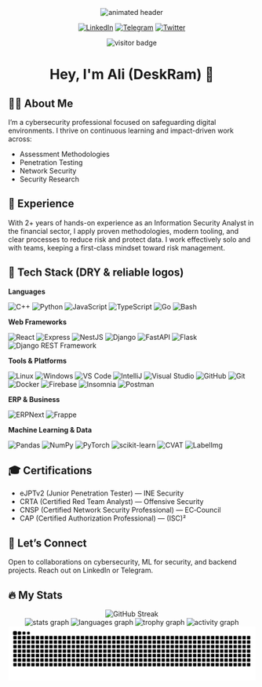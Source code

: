 <div align="center">
  <img height="150" src="https://user-images.githubusercontent.com/74038190/213866269-5d00981c-7c98-46d7-8a8e-16f462f15227.gif" alt="animated header"/>
</div>

<p align="center">
  <a href="https://www.linkedin.com/in/deskram" target="_blank"><img alt="LinkedIn" height="26" src="https://img.shields.io/static/v1?message=LinkedIn&logo=linkedin&label=&color=0077B5&logoColor=white&style=for-the-badge"/></a>
  <a href="https://deskram.t.me" target="_blank"><img alt="Telegram" height="26" src="https://img.shields.io/static/v1?message=Telegram&logo=telegram&label=&color=2CA5E0&logoColor=white&style=for-the-badge"/></a>
  <a href="https://twitter.com/deskram" target="_blank"><img alt="Twitter" height="26" src="https://img.shields.io/static/v1?message=Twitter&logo=twitter&label=&color=1DA1F2&logoColor=white&style=for-the-badge"/></a>
</p>

<div align="center">
  <img src="https://visitor-badge.laobi.icu/badge?page_id=deskram.deskram" alt="visitor badge"/>
</div>

<h1 align="center">Hey, I'm Ali (DeskRam) 👋</h1>

## 👩‍💻 About Me

I’m a cybersecurity professional focused on safeguarding digital environments. I thrive on continuous learning and impact-driven work across:

* Assessment Methodologies
* Penetration Testing
* Network Security
* Security Research

## 🧪 Experience

With 2+ years of hands-on experience as an Information Security Analyst in the financial sector, I apply proven methodologies, modern tooling, and clear processes to reduce risk and protect data. I work effectively solo and with teams, keeping a first-class mindset toward risk management.

## 🧰 Tech Stack (DRY & reliable logos)

**Languages**

<p>
  <img width="36" alt="C++" src="https://cdn.jsdelivr.net/gh/devicons/devicon/icons/cplusplus/cplusplus-original.svg"/>
  <img width="36" alt="Python" src="https://cdn.jsdelivr.net/gh/devicons/devicon/icons/python/python-original.svg"/>
  <img width="36" alt="JavaScript" src="https://cdn.jsdelivr.net/gh/devicons/devicon/icons/javascript/javascript-original.svg"/>
  <img width="36" alt="TypeScript" src="https://cdn.jsdelivr.net/gh/devicons/devicon/icons/typescript/typescript-original.svg"/>
  <img width="36" alt="Go" src="https://cdn.jsdelivr.net/gh/devicons/devicon/icons/go/go-original-wordmark.svg"/>
  <img width="36" alt="Bash" src="https://cdn.jsdelivr.net/gh/devicons/devicon/icons/bash/bash-original.svg"/>
</p>

**Web Frameworks**

<p>
  <img width="36" alt="React" src="https://cdn.jsdelivr.net/gh/devicons/devicon/icons/react/react-original-wordmark.svg"/>
  <img width="36" alt="Express" src="https://cdn.jsdelivr.net/gh/devicons/devicon/icons/express/express-original-wordmark.svg"/>
  <img width="36" alt="NestJS" src="https://cdn.jsdelivr.net/gh/devicons/devicon/icons/nestjs/nestjs-plain.svg"/>
  <img width="36" alt="Django" src="https://cdn.jsdelivr.net/gh/devicons/devicon/icons/django/django-original.svg"/>
  <img width="36" alt="FastAPI" src="https://cdn.jsdelivr.net/gh/devicons/devicon/icons/fastapi/fastapi-original.svg"/>
  <img width="36" alt="Flask" src="https://cdn.jsdelivr.net/gh/devicons/devicon/icons/flask/flask-original.svg"/>
  <img width="80" alt="Django REST Framework" src="https://img.shields.io/badge/Django%20REST%20Framework-API-informational?style=flat"/>
</p>

**Tools & Platforms**

<p>
  <img width="36" alt="Linux" src="https://cdn.jsdelivr.net/gh/devicons/devicon/icons/linux/linux-original.svg"/>
  <img width="36" alt="Windows" src="https://cdn.jsdelivr.net/gh/devicons/devicon/icons/windows8/windows8-original.svg"/>
  <img width="36" alt="VS Code" src="https://cdn.jsdelivr.net/gh/devicons/devicon/icons/vscode/vscode-original.svg"/>
  <img width="36" alt="IntelliJ" src="https://cdn.jsdelivr.net/gh/devicons/devicon/icons/intellij/intellij-original.svg"/>
  <img width="36" alt="Visual Studio" src="https://cdn.jsdelivr.net/gh/devicons/devicon/icons/visualstudio/visualstudio-plain.svg"/>
  <img width="36" alt="GitHub" src="https://cdn.jsdelivr.net/gh/devicons/devicon/icons/github/github-original.svg"/>
  <img width="36" alt="Git" src="https://cdn.jsdelivr.net/gh/devicons/devicon/icons/git/git-original.svg"/>
  <img width="36" alt="Docker" src="https://cdn.jsdelivr.net/gh/devicons/devicon/icons/docker/docker-plain-wordmark.svg"/>
  <img width="36" alt="Firebase" src="https://cdn.jsdelivr.net/gh/devicons/devicon/icons/firebase/firebase-plain-wordmark.svg"/>
  <img width="36" alt="Insomnia" src="https://cdn.jsdelivr.net/gh/devicons/devicon/icons/insomnia/insomnia-original.svg"/>
  <img width="36" alt="Postman" src="https://cdn.jsdelivr.net/gh/devicons/devicon/icons/postman/postman-original.svg"/>
</p>

**ERP & Business**

<p>
  <img width="88" alt="ERPNext" src="https://img.shields.io/badge/ERPNext-Business%20Suite-blue?style=flat"/>
  <img width="70" alt="Frappe" src="https://img.shields.io/badge/Frappe-Framework-blueviolet?style=flat"/>
</p>

**Machine Learning & Data**

<p>
  <img width="36" alt="Pandas" src="https://cdn.jsdelivr.net/gh/devicons/devicon/icons/pandas/pandas-original.svg"/>
  <img width="36" alt="NumPy" src="https://cdn.jsdelivr.net/gh/devicons/devicon/icons/numpy/numpy-original.svg"/>
  <img width="36" alt="PyTorch" src="https://cdn.jsdelivr.net/gh/devicons/devicon/icons/pytorch/pytorch-original.svg"/>
  <!-- fix: scikit-learn icon name is scikitlearn (no hyphen) -->
  <img width="36" alt="scikit-learn" src="https://cdn.jsdelivr.net/gh/devicons/devicon/icons/scikitlearn/scikitlearn-original.svg"/>
  <!-- CVAT & LabelImg are not in devicon; use reliable text badges -->
  <img width="58" alt="CVAT" src="https://img.shields.io/badge/CVAT-Annotation-informational?style=flat"/>
  <img width="78" alt="LabelImg" src="https://img.shields.io/badge/LabelImg-BBox%20Tool-lightgrey?style=flat"/>
</p>

## 🎓 Certifications

* eJPTv2 (Junior Penetration Tester) — INE Security
* CRTA (Certified Red Team Analyst) — Offensive Security
* CNSP (Certified Network Security Professional) — EC‑Council
* CAP (Certified Authorization Professional) — (ISC)²

## 🤝 Let’s Connect

Open to collaborations on cybersecurity, ML for security, and backend projects. Reach out on LinkedIn or Telegram.

## 🔥 My Stats

<div align="center">
  <img src="https://streak-stats.demolab.com?user=deskram&locale=en&mode=daily&theme=dark&hide_border=false&border_radius=5" height="200" alt="GitHub Streak"/>
</div>

<div align="center">
  <img src="https://github-readme-stats.vercel.app/api?username=deskram&show_icons=true&include_all_commits=true&count_private=true&theme=dracula&hide_border=false" height="150" alt="stats graph"/>
  <img src="https://github-readme-stats.vercel.app/api/top-langs?username=deskram&layout=compact&card_width=320&langs_count=6&theme=dracula&hide_border=false" height="150" alt="languages graph"/>
  <img src="https://github-profile-trophy.vercel.app/?username=deskram&theme=dracula&margin-w=8&margin-h=8&no-bg=false&no-frame=false" height="150" alt="trophy graph"/>
  <img src="https://github-readme-activity-graph.vercel.app/graph?username=deskram&radius=16&theme=react&area=true" height="300" alt="activity graph"/>
</div>

<div align="center">
  <img src="https://raw.githubusercontent.com/deskram/deskram/output/snake.svg" alt="snake animation"/>
</div>
